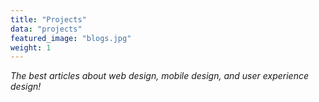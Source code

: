 ```yaml
---
title: "Projects"
data: "projects"
featured_image: "blogs.jpg"
weight: 1
---
```


_The best articles about web design, mobile design, and user experience design!_

